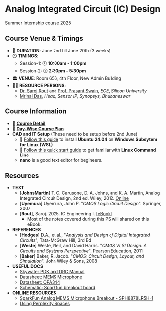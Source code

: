 # Analog Integrated Circuit (IC) Design
Summer Internship course 2025

## Course Venue & Timings

- 📆 **DURATION**: June 2nd till June 20th (3 weeks)
- ⏲️ **TIMINGS**:
  - Session-1: 🕙 **10:00am - 1:00pm**
  - Session-2: 🕝 **2:30pm - 5:30pm**
- 🏛️ **VENUE**: Room 656, 4th Floor, New Admin Building
- 👨‍🏫 **RESOURCE PERSONS**:
  - [Dr. Saroj Rout](https://sroutk.github.io) and [Prof. Prasant Swain](https://silicon.ac.in/wp-content/uploads/2022/04/Prasant-Kumar-Swain.pdf), *ECE*, *Silicon University*
  - [Mrinal Das](https://www.linkedin.com/in/mrinal-das-8314272/), *Head, Sensor IP, Synopsys, Bhubaneswar*

## Course Information

- 🔗 [**Course Detail**](content/course-detail.md)
- 🔗 [**Day-Wise Course Plan**](content/Day-Wise-Plan.md)
- **CAD and IT Setup** (These need to be setup before 2nd June)
  - 🔗 [Follow this guide](content/cad-install-setup-wsl-ubuntu.md) to install **Ubuntu 24.04** on **Windows Subsytem for Linux (WSL)**
  - 🔗 [Follow this quick start guide](https://www.makeuseof.com/tag/a-quick-guide-to-get-started-with-the-linux-command-line/) to get familiar with **Linux Command Line**
  - **nano** is a good text editor for begineers. 

## Resources

- **TEXT**
  - [**JohnsMartin**] T. C. Carusone, D. A. Johns, and K. A. Martin, Analog Integrated Circuit Design, 2nd ed. Wiley, 2012. [Online](https://www.box.com/s/38df9et7alvxdbu/JohnsMartinCarusone-AnalogICDesign-2ndEd-Wiley-2012.pdf?dl=0)
  - [**Uyemura**] Uyemura, John P. "*CMOS Logic Circuit Design*". Springer, 2007
  - [**Rout**], Saroj. 2025. IC Engineering I. [[eBook](https://mixignal-press.github.io/ebook-ice1/)]
    - Most of the notes covered during this PS will shared on this eBook.
- **REFERENCES**
  - [**Hodges**] D.A., et.al., "_Analysis and Design of Digital Integrated Circuits_", Tata-McGraw Hill, 3rd Ed
  - [**Weste**] Weste, Neil, and David Harris. "*CMOS VLSI Design: A Circuits and Systems Perspective*". Pearson Education, 2011 
  - [**Baker**] Baker, R. Jacob. "*CMOS: Circuit Design, Layout, and Simulation*". John Wiley & Sons, 2008
- **USEFUL DOCS**
  - [Skywater PDK and DRC Manual](docs/skywater-pdk-readthedocs-io-en-main.pdf)
  - [Datasheet: MEMS Microphone](https://cdn.sparkfun.com/assets/0/5/8/b/1/SPH8878LR5H-1_Lovato_DS.pdf)
  - [Datasheet: OPA344](https://www.ti.com/lit/ds/symlink/opa345.pdf?ts=1748277734116&ref_url=https%253A%252F%252Fwww.google.com%252F)
  - [Schematic: Sparkfun breakout board](https://cdn.sparkfun.com/assets/7/5/6/e/d/SparkFun_Analog_MEMS_Microphone_Breakout_SPH8878LR5H-1.pdf)
- **ONLINE RESOURCES**
  - [SparkFun Analog MEMS Microphone Breakout - SPH8878LR5H-1](https://www.sparkfun.com/sparkfun-analog-mems-microphone-breakout-sph8878lr5h-1.html)
  - [Using Perplexity Spaces](https://www.perplexity.ai/hub/blog/a-student-s-guide-to-using-perplexity-spaces)
